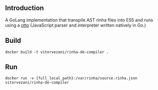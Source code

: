 ## Introduction
A GoLang implementation that transpile AST rinha files into ES5 and runs using a [otto](https://github.com/robertkrimen/otto) (JavaScript parser and interpreter written natively in Go.)

## Build
`docker build -t vitorvezani/rinha-de-compiler .`

## Run
`docker run -v {full_local_path}:/var/rinha/source.rinha.json vitorvezani/rinha-de-compiler`
